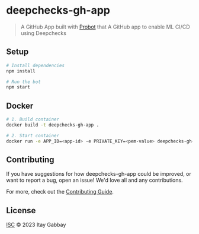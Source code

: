 # deepchecks-gh-app

> A GitHub App built with [Probot](https://github.com/probot/probot) that A GitHub app to enable ML CI/CD using Deepchecks

## Setup

```sh
# Install dependencies
npm install

# Run the bot
npm start
```

## Docker

```sh
# 1. Build container
docker build -t deepchecks-gh-app .

# 2. Start container
docker run -e APP_ID=<app-id> -e PRIVATE_KEY=<pem-value> deepchecks-gh-app
```

## Contributing

If you have suggestions for how deepchecks-gh-app could be improved, or want to report a bug, open an issue! We'd love all and any contributions.

For more, check out the [Contributing Guide](CONTRIBUTING.md).

## License

[ISC](LICENSE) © 2023 Itay Gabbay

